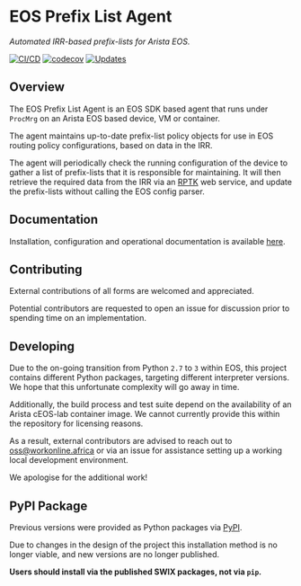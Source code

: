 # EOS Prefix List Agent

*Automated IRR-based prefix-lists for Arista EOS.*

[![CI/CD](https://github.com/wolcomm/eos-prefix-list-agent/actions/workflows/cicd.yml/badge.svg?event=push)](https://github.com/wolcomm/eos-prefix-list-agent/actions/workflows/cicd.yml)
[![codecov](https://codecov.io/gh/wolcomm/eos-prefix-list-agent/branch/master/graph/badge.svg)](https://codecov.io/gh/wolcomm/eos-prefix-list-agent)
[![Updates](https://pyup.io/repos/github/wolcomm/eos-prefix-list-agent/shield.svg)](https://pyup.io/repos/github/wolcomm/eos-prefix-list-agent/)

## Overview

The EOS Prefix List Agent is an EOS SDK based agent that runs under `ProcMrg`
on an Arista EOS based device, VM or container.

The agent maintains up-to-date prefix-list policy objects for use in EOS
routing policy configurations, based on data in the IRR.

The agent will periodically check the running configuration of the device to
gather a list of prefix-lists that it is responsible for maintaining. It will
then retrieve the required data from the IRR via an [RPTK] web service, and
update the prefix-lists without calling the EOS config parser.

## Documentation

Installation, configuration and operational documentation is available
[here][docs].

## Contributing

External contributions of all forms are welcomed and appreciated.

Potential contributors are requested to open an issue for discussion prior to
spending time on an implementation.

## Developing

Due to the on-going transition from Python `2.7` to `3` within EOS, this
project contains different Python packages, targeting different interpreter
versions. We hope that this unfortunate complexity will go away in time.

Additionally, the build process and test suite depend on the availability of
an Arista cEOS-lab container image. We cannot currently provide this within the
repository for licensing reasons.

As a result, external contributors are advised to reach out to
[oss@workonline.africa] or via an issue for assistance setting up a working local
development environment.

We apologise for the additional work!

## PyPI Package

Previous versions were provided as Python packages via [PyPI].

Due to changes in the design of the project this installation method is no
longer viable, and new versions are no longer published.

**Users should install via the published SWIX packages, not via `pip`.**

[RPTK]: https://github.com/wolcomm/rptk
[docs]: https://wolcomm.github.io/eos-prefix-list-agent
[PyPI]: https://pypi.python.org/pypi/prefix-list-agent
[oss@workonline.africa]: mailto:oss@workonline.africa
